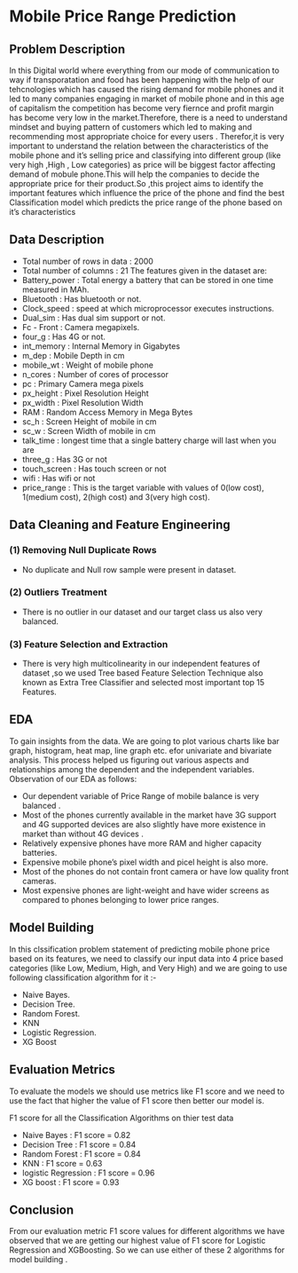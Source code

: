 # Mobile Price Range Prediction

## Problem Description

In this Digital world where everything from our mode of communication to way if transporatation and food has been happening with the help of our tehcnologies which has caused the rising demand for mobile phones and it led to many companies engaging in market of mobile phone and in this age of capitalism the competition has become very fiernce and profit margin has become very low in the market.Therefore, there is a need to understand mindset and buying pattern of customers which led to making and recommending most appropriate choice for every users . 
Therefor,it is very important to understand the relation between the characteristics of the mobile phone and it’s selling price and classifying into different group (like very high ,High , Low categories) as price will be biggest factor affecting demand of mobule phone.This will help the companies to decide the appropriate price for their product.So ,this project aims to identify the important features which influence the price of the phone and find the best Classification model which predicts the price range of the phone based on it’s characteristics

## Data Description 

- Total number of rows in data : 2000
- Total number of columns : 21
The features given in the dataset are:
- Battery_power : Total energy a battery that can be stored in one time measured in MAh.
- Bluetooth : Has bluetooth or not.
- Clock_speed : speed at which microprocessor executes instructions.
- Dual_sim : Has dual sim support or not.
- Fc - Front : Camera megapixels.
- four_g : Has 4G or not.
- int_memory : Internal Memory in Gigabytes
- m_dep : Mobile Depth in cm
- mobile_wt : Weight of mobile phone
- n_cores : Number of cores of processor
- pc : Primary Camera mega pixels
- px_height : Pixel Resolution Height
- px_width : Pixel Resolution Width
- RAM : Random Access Memory in Mega Bytes
- sc_h : Screen Height of mobile in cm
- sc_w : Screen Width of mobile in cm
- talk_time : longest time that a single battery charge will last when you are
- three_g : Has 3G or not
- touch_screen : Has touch screen or not
- wifi : Has wifi or not
- price_range : This is the target variable with values of 0(low cost), 1(medium cost), 2(high cost) and 3(very high cost).

## Data Cleaning and Feature Engineering

### (1) Removing Null Duplicate Rows
- No duplicate and Null row sample were present in dataset.

### (2) Outliers Treatment
- There is no outlier in our dataset and our target class us also very balanced.

### (3) Feature Selection and Extraction
- There is very high multicolinearity in our independent features of dataset ,so we used Tree based Feature Selection Technique also known as Extra Tree Classifier and selected most important top 15 Features.

## EDA

To gain insights from the data. We are going to plot various charts like bar graph, histogram, heat map, line graph etc. efor univariate and bivariate analysis. This process helped us figuring out various aspects and relationships among the dependent and the independent variables.
Observation of our EDA as follows:

- Our dependent variable of Price Range of mobile balance is very balanced .
- Most of the phones currently available in the market have 3G support and 4G supported devices are also slightly have more existence in market than without 4G devices .
- Relatively expensive phones have more RAM and higher capacity batteries.
- Expensive mobile phone’s pixel width and picel height is also more.
- Most of the phones do not contain front camera or have low quality front cameras.
- Most expensive phones are light-weight and have wider screens as compared to phones belonging to lower price ranges.

##  Model Building

In this clssification problem statement of predicting mobile phone price based on its features, we need to classify our input data into 4 price based categories (like Low, Medium, High, and Very High) and we are going to use following classification algorithm for it :-

- Naive Bayes.
- Decision Tree.
- Random Forest.
- KNN
- Logistic Regression.
- XG Boost

## Evaluation Metrics 

To evaluate the models we should use metrics like F1 score
and we need to use the fact that higher the value of F1 score then better our model is. 

F1 score for all the Classification Algorithms on thier test data 

- Naive Bayes : F1 score = 0.82 
- Decision Tree : F1 score = 0.84
- Random Forest : F1 score = 0.84
- KNN : F1 score = 0.63
- logistic Regression : F1 score = 0.96
- XG boost : F1 score = 0.93 

## Conclusion 

From our evaluation metric F1 score values for different algorithms we have observed that we are getting our highest value of F1 score for Logistic Regression and XGBoosting. So we can use either of these 2 algorithms for model building  .

